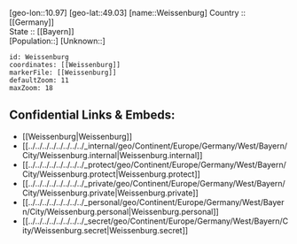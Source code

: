 ﻿---
location: [49.03,10.97] 
mapzoom: [7,12] 
mapmarker: city 
type: City
tags:
- geo/City


SpocWebEntityId: 35513
isDeleted: false
confidential: public

---
[geo-lon::10.97] 
[geo-lat::49.03] 
[name::Weissenburg] 
Country :: [[Germany]]  
State :: [[Bayern]]  
[Population::] 
[Unknown::] 


```leaflet
id: Weissenburg
coordinates: [[Weissenburg]] 
markerFile: [[Weissenburg]] 
defaultZoom: 11 
maxZoom: 18
```


## Confidential Links & Embeds: 
- [[Weissenburg|Weissenburg]]  
- [[../../../../../../../../_internal/geo/Continent/Europe/Germany/West/Bayern/City/Weissenburg.internal|Weissenburg.internal]] 
- [[../../../../../../../../_protect/geo/Continent/Europe/Germany/West/Bayern/City/Weissenburg.protect|Weissenburg.protect]] 
- [[../../../../../../../../_private/geo/Continent/Europe/Germany/West/Bayern/City/Weissenburg.private|Weissenburg.private]] 
- [[../../../../../../../../_personal/geo/Continent/Europe/Germany/West/Bayern/City/Weissenburg.personal|Weissenburg.personal]] 
- [[../../../../../../../../_secret/geo/Continent/Europe/Germany/West/Bayern/City/Weissenburg.secret|Weissenburg.secret]] 

